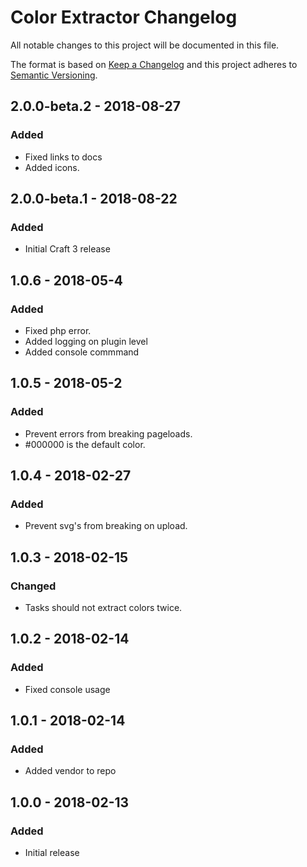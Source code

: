 # Color Extractor Changelog

All notable changes to this project will be documented in this file.

The format is based on [Keep a Changelog](http://keepachangelog.com/) and this project adheres to [Semantic Versioning](http://semver.org/).

## 2.0.0-beta.2 - 2018-08-27
### Added
- Fixed links to docs
- Added icons.

## 2.0.0-beta.1 - 2018-08-22
### Added
- Initial Craft 3 release

## 1.0.6 - 2018-05-4
### Added
- Fixed php error.
- Added logging on plugin level
- Added console commmand

## 1.0.5 - 2018-05-2
### Added
- Prevent errors from breaking pageloads.
- #000000 is the default color.

## 1.0.4 - 2018-02-27
### Added
- Prevent svg's from breaking on upload.

## 1.0.3 - 2018-02-15
### Changed
- Tasks should not extract colors twice.

## 1.0.2 - 2018-02-14
### Added
- Fixed console usage

## 1.0.1 - 2018-02-14
### Added
- Added vendor to repo

## 1.0.0 - 2018-02-13
### Added
- Initial release